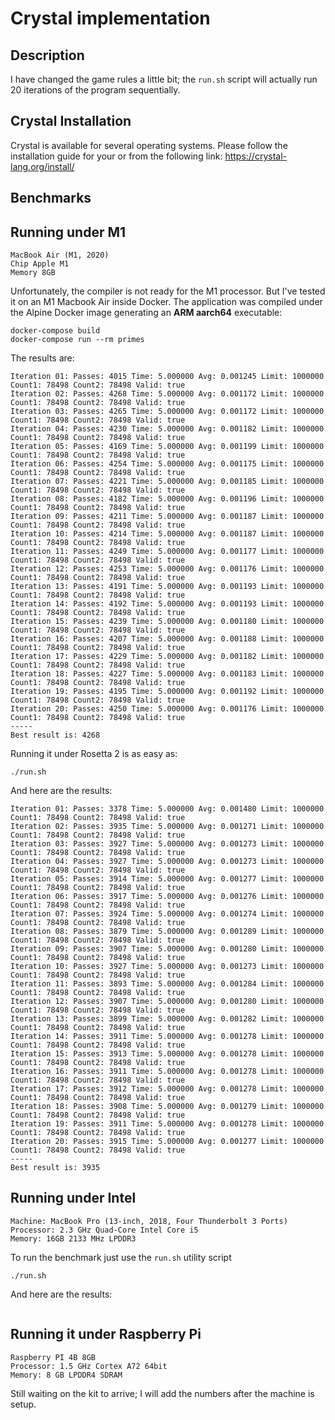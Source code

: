 # Crystal implementation

## Description

I have changed the game rules a little bit; the `run.sh` script will actually run 20 iterations of the program sequentially.

## Crystal Installation

Crystal is available for several operating systems. Please follow the installation guide for your or from the following link: https://crystal-lang.org/install/

## Benchmarks

## Running under M1

```
MacBook Air (M1, 2020)
Chip Apple M1
Memory 8GB
```

Unfortunately, the compiler is not ready for the M1 processor. But I've tested it on an M1 Macbook Air inside Docker. The application was compiled under the Alpine Docker image generating an **ARM aarch64** executable:

```
docker-compose build
docker-compose run --rm primes
```

The results are:

```
Iteration 01: Passes: 4015 Time: 5.000000 Avg: 0.001245 Limit: 1000000 Count1: 78498 Count2: 78498 Valid: true
Iteration 02: Passes: 4268 Time: 5.000000 Avg: 0.001172 Limit: 1000000 Count1: 78498 Count2: 78498 Valid: true
Iteration 03: Passes: 4265 Time: 5.000000 Avg: 0.001172 Limit: 1000000 Count1: 78498 Count2: 78498 Valid: true
Iteration 04: Passes: 4230 Time: 5.000000 Avg: 0.001182 Limit: 1000000 Count1: 78498 Count2: 78498 Valid: true
Iteration 05: Passes: 4169 Time: 5.000000 Avg: 0.001199 Limit: 1000000 Count1: 78498 Count2: 78498 Valid: true
Iteration 06: Passes: 4254 Time: 5.000000 Avg: 0.001175 Limit: 1000000 Count1: 78498 Count2: 78498 Valid: true
Iteration 07: Passes: 4221 Time: 5.000000 Avg: 0.001185 Limit: 1000000 Count1: 78498 Count2: 78498 Valid: true
Iteration 08: Passes: 4182 Time: 5.000000 Avg: 0.001196 Limit: 1000000 Count1: 78498 Count2: 78498 Valid: true
Iteration 09: Passes: 4211 Time: 5.000000 Avg: 0.001187 Limit: 1000000 Count1: 78498 Count2: 78498 Valid: true
Iteration 10: Passes: 4214 Time: 5.000000 Avg: 0.001187 Limit: 1000000 Count1: 78498 Count2: 78498 Valid: true
Iteration 11: Passes: 4249 Time: 5.000000 Avg: 0.001177 Limit: 1000000 Count1: 78498 Count2: 78498 Valid: true
Iteration 12: Passes: 4253 Time: 5.000000 Avg: 0.001176 Limit: 1000000 Count1: 78498 Count2: 78498 Valid: true
Iteration 13: Passes: 4191 Time: 5.000000 Avg: 0.001193 Limit: 1000000 Count1: 78498 Count2: 78498 Valid: true
Iteration 14: Passes: 4192 Time: 5.000000 Avg: 0.001193 Limit: 1000000 Count1: 78498 Count2: 78498 Valid: true
Iteration 15: Passes: 4239 Time: 5.000000 Avg: 0.001180 Limit: 1000000 Count1: 78498 Count2: 78498 Valid: true
Iteration 16: Passes: 4207 Time: 5.000000 Avg: 0.001188 Limit: 1000000 Count1: 78498 Count2: 78498 Valid: true
Iteration 17: Passes: 4229 Time: 5.000000 Avg: 0.001182 Limit: 1000000 Count1: 78498 Count2: 78498 Valid: true
Iteration 18: Passes: 4227 Time: 5.000000 Avg: 0.001183 Limit: 1000000 Count1: 78498 Count2: 78498 Valid: true
Iteration 19: Passes: 4195 Time: 5.000000 Avg: 0.001192 Limit: 1000000 Count1: 78498 Count2: 78498 Valid: true
Iteration 20: Passes: 4250 Time: 5.000000 Avg: 0.001176 Limit: 1000000 Count1: 78498 Count2: 78498 Valid: true
-----
Best result is: 4268
```

Running it under Rosetta 2 is as easy as:

```
./run.sh
```

And here are the results:

```
Iteration 01: Passes: 3378 Time: 5.000000 Avg: 0.001480 Limit: 1000000 Count1: 78498 Count2: 78498 Valid: true
Iteration 02: Passes: 3935 Time: 5.000000 Avg: 0.001271 Limit: 1000000 Count1: 78498 Count2: 78498 Valid: true
Iteration 03: Passes: 3927 Time: 5.000000 Avg: 0.001273 Limit: 1000000 Count1: 78498 Count2: 78498 Valid: true
Iteration 04: Passes: 3927 Time: 5.000000 Avg: 0.001273 Limit: 1000000 Count1: 78498 Count2: 78498 Valid: true
Iteration 05: Passes: 3914 Time: 5.000000 Avg: 0.001277 Limit: 1000000 Count1: 78498 Count2: 78498 Valid: true
Iteration 06: Passes: 3917 Time: 5.000000 Avg: 0.001276 Limit: 1000000 Count1: 78498 Count2: 78498 Valid: true
Iteration 07: Passes: 3924 Time: 5.000000 Avg: 0.001274 Limit: 1000000 Count1: 78498 Count2: 78498 Valid: true
Iteration 08: Passes: 3879 Time: 5.000000 Avg: 0.001289 Limit: 1000000 Count1: 78498 Count2: 78498 Valid: true
Iteration 09: Passes: 3907 Time: 5.000000 Avg: 0.001280 Limit: 1000000 Count1: 78498 Count2: 78498 Valid: true
Iteration 10: Passes: 3927 Time: 5.000000 Avg: 0.001273 Limit: 1000000 Count1: 78498 Count2: 78498 Valid: true
Iteration 11: Passes: 3893 Time: 5.000000 Avg: 0.001284 Limit: 1000000 Count1: 78498 Count2: 78498 Valid: true
Iteration 12: Passes: 3907 Time: 5.000000 Avg: 0.001280 Limit: 1000000 Count1: 78498 Count2: 78498 Valid: true
Iteration 13: Passes: 3899 Time: 5.000000 Avg: 0.001282 Limit: 1000000 Count1: 78498 Count2: 78498 Valid: true
Iteration 14: Passes: 3911 Time: 5.000000 Avg: 0.001278 Limit: 1000000 Count1: 78498 Count2: 78498 Valid: true
Iteration 15: Passes: 3913 Time: 5.000000 Avg: 0.001278 Limit: 1000000 Count1: 78498 Count2: 78498 Valid: true
Iteration 16: Passes: 3911 Time: 5.000000 Avg: 0.001278 Limit: 1000000 Count1: 78498 Count2: 78498 Valid: true
Iteration 17: Passes: 3912 Time: 5.000000 Avg: 0.001278 Limit: 1000000 Count1: 78498 Count2: 78498 Valid: true
Iteration 18: Passes: 3908 Time: 5.000000 Avg: 0.001279 Limit: 1000000 Count1: 78498 Count2: 78498 Valid: true
Iteration 19: Passes: 3911 Time: 5.000000 Avg: 0.001278 Limit: 1000000 Count1: 78498 Count2: 78498 Valid: true
Iteration 20: Passes: 3915 Time: 5.000000 Avg: 0.001277 Limit: 1000000 Count1: 78498 Count2: 78498 Valid: true
-----
Best result is: 3935
```

## Running under Intel

```
Machine: MacBook Pro (13-inch, 2018, Four Thunderbolt 3 Ports)
Processor: 2.3 GHz Quad-Core Intel Core i5
Memory: 16GB 2133 MHz LPDDR3
```
To run the benchmark just use the `run.sh` utility script

```
./run.sh
```

And here are the results:

```
```

## Running it under Raspberry Pi 

```
Raspberry PI 4B 8GB
Processor: 1.5 GHz Cortex A72 64bit 
Memory: 8 GB LPDDR4 SDRAM
```

Still waiting on the kit to arrive; I will add the numbers after the machine is setup.